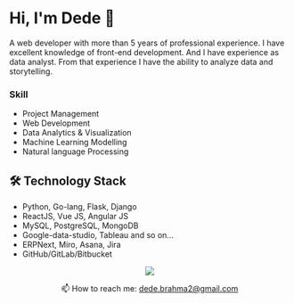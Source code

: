 # Hi, I'm Dede 👋
A web developer with more than 5 years of professional experience. I have excellent knowledge of front-end development. And I have experience as data analyst. From that experience I have the ability to analyze data and storytelling.

### Skill
*   Project Management
*   Web Development
*   Data Analytics & Visualization
*   Machine Learning Modelling
*   Natural language Processing

## 🛠 Technology Stack
*   Python, Go-lang, Flask, Django
*   ReactJS, Vue JS, Angular JS
*   MySQL, PostgreSQL, MongoDB
*   Google-data-studio, Tableau and so on...
*   ERPNext, Miro, Asana, Jira
*   GitHub/GitLab/Bitbucket


<p align='center'>
   <a href="https://www.linkedin.com/in/dede-brahma-arianto/">
       <img src="https://img.shields.io/badge/linkedin-%230077B5.svg?&style=for-the-badge&logo=linkedin&logoColor=white"/>
   </a>
<p align='center'>
   📫 How to reach me: <a href='https://mail.google.com/mail/?view=cm&fs=1&tf=1&to=dede.brahma2@gmail.com'>dede.brahma2@gmail.com</a>
</p>
